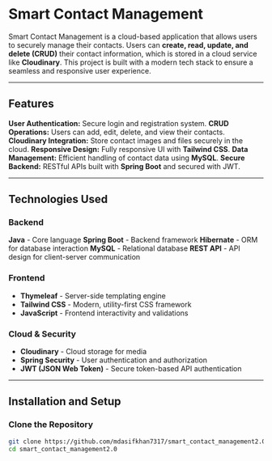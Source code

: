 # Smart Contact Management

Smart Contact Management is a cloud-based application that allows users to securely manage their contacts. Users can **create, read, update, and delete (CRUD)** their contact information, which is stored in a cloud service like **Cloudinary**. This project is built with a modern tech stack to ensure a seamless and responsive user experience.

---

## Features
 **User Authentication:** Secure login and registration system.
 **CRUD Operations:** Users can add, edit, delete, and view their contacts.
 **Cloudinary Integration:** Store contact images and files securely in the cloud.
 **Responsive Design:** Fully responsive UI with **Tailwind CSS**.
 **Data Management:** Efficient handling of contact data using **MySQL**.
 **Secure Backend:** RESTful APIs built with **Spring Boot** and secured with JWT.

---

## Technologies Used
### Backend
**Java** - Core language
**Spring Boot** - Backend framework
**Hibernate** - ORM for database interaction
**MySQL** - Relational database
**REST API** - API design for client-server communication

### Frontend
- **Thymeleaf** - Server-side templating engine
- **Tailwind CSS** - Modern, utility-first CSS framework
- **JavaScript** - Frontend interactivity and validations

### Cloud & Security
- **Cloudinary** - Cloud storage for media
- **Spring Security** - User authentication and authorization
- **JWT (JSON Web Token)** - Secure token-based API authentication

---

## Installation and Setup

### Clone the Repository
```bash
git clone https://github.com/mdasifkhan7317/smart_contact_management2.0.git
cd smart_contact_management2.0
